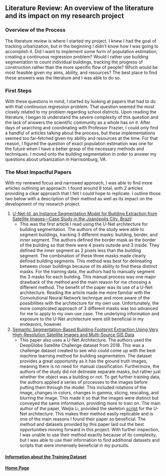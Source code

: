 ## Literature Review: An overview of the literature and its impact on my research project

### Overview of the Process
The literature review is where I started my project. I knew I had the goal of tracking urbanization, but in the beginning I didn't know how I was going to accomplish it. Did I want to implement some form of population estimation, creating a continuous regression problem? Would I rather use building segmentation to count individual buildings, tracking the progress of construction rather than the more specific flow of people? Which would be most feasible given my aims, ability, and resources? The best place to find these answers was the literature and I was able to do so.

### First Steps
With these questions in mind, I started by looking at papers that had to do with that continuous regression problem. That question seemed the most closely related to my problem regarding school districts. Upon reading the literature, I began to understand the severe complexity of this question and the lack of answers the scientific community as a whole has on it. After days of searching and coordinating with Professor Frazier, I could only find a handful of articles talking about the process, but these implementations seemed too far-fetched given my ability and resources at the time. For that reason, I figured the question of exact population estimation was one for the future when I have a better grasp of the necessary methods and techniques. I moved onto the building segmentation in order to answer my questions about urbanization in Harrisonburg, VA.

### The Most Impactful Papers
With my renewed focus and narrowed approach, I was able to find more articles outlining an approach. I found around 8 total, with 2 articles providing a clear approach that I felt I could hope to replicate. I outline those two below with a description of their method as well as its impact on the development of my research project. 
1. [U-Net-Id, an Instance Segmentation Model
   for Building Extraction from Satellite
   Images—Case Study in the Joanópolis City, Brazil](https://www.mdpi.com/2072-4292/12/10/1544)
    - This was the first article I read using the U-Net architecture for building segmentation. The authors of the study were able to segment buildings, tracking 3 different masks: building, border, and inner segment. The authors defined the border mask as the border of the building so that there were 4 pixels outside and 3 inside. They defined the inner segment as 2 pixels less than the building segment. The combination of these three masks made clearly defined building segments. This method was best for delineating between closer buildings because of its ability to find these distinct masks. For the training data, the authors had to manually segment the 3 masks for each building. This manual process was one major drawback of the method and the main reason for me choosing a different method. The benefit of the paper was its use of a U-Net architecture. Reading the article made me more familiar with the Convolutional Neural Network technique and more aware of the possibilities with the architecture for my own use. Unfortunately, the more complicated approach of 3 different masks was too advanced for me to apply to my own use case. The underlying information and exposure to the U-Net architecture were still beneficial in my endeavors, however.
2. [Semantic Segmentation-Based Building Footprint
   Extraction Using Very High-Resolution Satellite
   Images and Multi-Source GIS Data](https://www.mdpi.com/2072-4292/11/4/403)
   - This paper also uses a U-Net Architecture. The authors used the DeepGlobe Satellite Challenge dataset from 2018. This was a challenge dataset created to see who could come up with the best machine learning method for building segmentation. The dataset provides a great opportunity as it has the ground truth images, meaning there is no need for manual classification. Furthermore, the authors of the study did not delineate separate masks, but rather just whether the object was a building or not. To get further training data, the authors applied a series of processes to the images before putting them through the model. This included rotations of the image, changes in colors, changes in gamma, slicing, rescaling, and blurring the image. This made it so that the images were distinct but conveyed the same information, providing more to train on. The main author of the paper, Weijia Li, provided the skeleton [script](https://github.com/liweijia/Satellite-Segmentation) for the U-Net architecture. This makes their method easily replicable and is one of the main reasons I found their paper so beneficial. The method and datasets provided by this paper laid out the best opportunities moving forward in this project. With further inspection, I was unable to use their method exactly because of its complexity, but I was able to use their information to find additional datasets and scripts that were immensely beneficial in my pursuits.

#### [Information about the Training Dataset](dataset.md)

#### [Home Page](README.md)